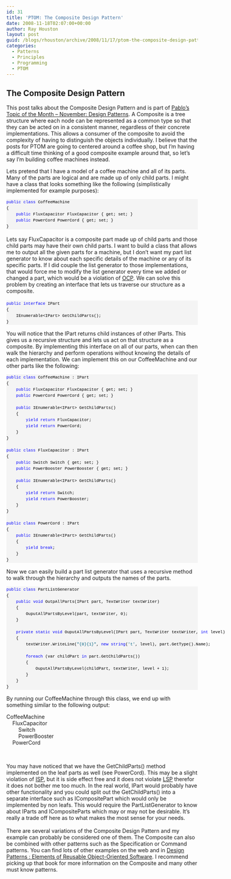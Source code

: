 ```yaml
---
id: 31
title: 'PTOM: The Composite Design Pattern'
date: 2008-11-18T02:07:00+00:00
author: Ray Houston
layout: post
guid: /blogs/rhouston/archive/2008/11/17/ptom-the-composite-design-pattern.aspx
categories:
  - Patterns
  - Principles
  - Programming
  - PTOM
---
```

## The Composite Design Pattern

This post talks about the Composite Design Pattern and is part of [Pablo&#8217;s Topic of the Month &#8211; November: Design Patterns](/blogs/rhouston/archive/2008/11/05/pablo-s-topic-of-the-month-november-design-patterns.aspx). A Composite is a tree structure where each node can be represented as a common type so that they can be acted on in a consistent manner, regardless of their concrete implementations. This allows a consumer of the composite to avoid the complexity of having to distinguish the objects individually. I believe that the posts for PTOM are going to centered around a coffee shop, but I&#8217;m having a difficult time thinking of a good composite example around that, so let&#8217;s say I&#8217;m building coffee machines instead.

Lets pretend that I have a model of a coffee machine and all of its parts. Many of the parts are logical and are made up of only child parts. I might have a class that looks something like the following (simplistically implemented for example purposes):

<div>
  <pre style="border-style: none;margin: 0em;padding: 0px;overflow: visible;font-size: 8pt;width: 100%;color: black;line-height: 12pt;font-family: consolas,'Courier New',courier,monospace;background-color: #f4f4f4"><span style="color: #0000ff">public</span> <span style="color: #0000ff">class</span> CoffeeMachine<br />{<br />    <span style="color: #0000ff">public</span> FluxCapacitor FluxCapacitor { get; set; }<br />    <span style="color: #0000ff">public</span> PowerCord PowerCord { get; set; }<br />}<br /></pre>
</div>

<div>
  &nbsp;
</div>

<div>
  Lets say FluxCapacitor is a composite part made up of child parts and those child parts may have their own child parts. I want to build a class that allows me to output all the given parts for a machine, but I don&#8217;t want my part list generator to know about each specific details of the machine or any of its specific parts. If I did couple the list generator to those implementations, that would force me to modify the list generator every time we added or changed a part, which would be a violation of <a href="/blogs/joe_ocampo/archive/2008/03/21/ptom-the-open-closed-principle.aspx">OCP</a>. We can solve this problem by creating an interface that lets us traverse our structure as a composite.
</div>

<div>
  &nbsp;
</div>

<div>
  <pre style="border-style: none;margin: 0em;padding: 0px;overflow: visible;font-size: 8pt;width: 100%;color: black;line-height: 12pt;font-family: consolas,'Courier New',courier,monospace;background-color: #f4f4f4"><span style="color: #0000ff">public</span> <span style="color: #0000ff">interface</span> IPart<br />{<br />    IEnumerable&lt;IPart&gt; GetChildParts();<br />}</pre>
</div>

You will notice that the IPart returns child instances of other IParts. This gives us a recursive structure and lets us act on that structure as a composite. By implementing this interface on all of our parts, when can then walk the hierarchy and perform operations without knowing the details of each implementation. We can implement this on our CoffeeMachine and our other parts like the following:

<div>
  <pre style="border-style: none;margin: 0em;padding: 0px;overflow: visible;font-size: 8pt;width: 100%;color: black;line-height: 12pt;font-family: consolas,'Courier New',courier,monospace;background-color: #f4f4f4"><span style="color: #0000ff">public</span> <span style="color: #0000ff">class</span> CoffeeMachine : IPart<br />{<br />    <span style="color: #0000ff">public</span> FluxCapacitor FluxCapacitor { get; set; }<br />    <span style="color: #0000ff">public</span> PowerCord PowerCord { get; set; }<br /><br />    <span style="color: #0000ff">public</span> IEnumerable&lt;IPart&gt; GetChildParts()<br />    {<br />        <span style="color: #0000ff">yield</span> <span style="color: #0000ff">return</span> FluxCapacitor;<br />        <span style="color: #0000ff">yield</span> <span style="color: #0000ff">return</span> PowerCord;<br />    }<br />}<br /><br /><span style="color: #0000ff">public</span> <span style="color: #0000ff">class</span> FluxCapacitor : IPart<br />{<br />    <span style="color: #0000ff">public</span> Switch Switch { get; set; }<br />    <span style="color: #0000ff">public</span> PowerBooster PowerBooster { get; set; }<br /><br />    <span style="color: #0000ff">public</span> IEnumerable&lt;IPart&gt; GetChildParts()<br />    {<br />        <span style="color: #0000ff">yield</span> <span style="color: #0000ff">return</span> Switch;<br />        <span style="color: #0000ff">yield</span> <span style="color: #0000ff">return</span> PowerBooster;<br />    } <br />}<br /><br /><span style="color: #0000ff">public</span> <span style="color: #0000ff">class</span> PowerCord : IPart<br />{<br />    <span style="color: #0000ff">public</span> IEnumerable&lt;IPart&gt; GetChildParts()<br />    {<br />        <span style="color: #0000ff">yield</span> <span style="color: #0000ff">break</span>;<br />    }        <br />}</pre>
</div>

Now we can easily build a part list generator that uses a recursive method to walk through the hierarchy and outputs the names of the parts.

<div>
  <pre style="border-style: none;margin: 0em;padding: 0px;overflow: visible;font-size: 8pt;width: 100%;color: black;line-height: 12pt;font-family: consolas,'Courier New',courier,monospace;background-color: #f4f4f4"><span style="color: #0000ff">public</span> <span style="color: #0000ff">class</span> PartListGenerator<br />{<br />    <span style="color: #0000ff">public</span> <span style="color: #0000ff">void</span> OutpAllParts(IPart part, TextWriter textWriter)<br />    {<br />        OuputAllPartsByLevel(part, textWriter, 0);    <br />    }<br /><br />    <span style="color: #0000ff">private</span> <span style="color: #0000ff">static</span> <span style="color: #0000ff">void</span> OuputAllPartsByLevel(IPart part, TextWriter textWriter, <span style="color: #0000ff">int</span> level)<br />    {<br />        textWriter.WriteLine(<span style="color: #006080">"{0}{1}"</span>, <span style="color: #0000ff">new</span> <span style="color: #0000ff">string</span>(<span style="color: #006080">'t'</span>, level), part.GetType().Name);<br /><br />        <span style="color: #0000ff">foreach</span> (var childPart <span style="color: #0000ff">in</span> part.GetChildParts())<br />        {<br />            OuputAllPartsByLevel(childPart, textWriter, level + 1);<br />        }<br />    }<br />}</pre>
</div>

By running our CoffeeMachine through this class, we end up with something similar to the following output:

CoffeeMachine  
&nbsp;&nbsp;&nbsp; FluxCapacitor  
&nbsp;&nbsp;&nbsp;&nbsp;&nbsp;&nbsp;&nbsp; Switch  
&nbsp;&nbsp;&nbsp;&nbsp;&nbsp;&nbsp;&nbsp; PowerBooster  
&nbsp;&nbsp;&nbsp; PowerCord 

&nbsp;

<div>
  You may have noticed that we have the GetChildParts() method implemented on the leaf parts as well (see PowerCord). This may be a slight violation of <a href="/blogs/rhouston/archive/2008/03/14/ptom-the-interface-segregation-principle.aspx">ISP</a>, but it is side effect free and it does not violate <a href="/blogs/chad_myers/archive/2008/03/09/ptom-the-liskov-substitution-principle.aspx">LSP</a> therefor it does not bother me too much. In the real world, IPart would probably have other functionality and you could split out the GetChildParts() into a separate interface such as ICompositePart which would only be implemented by non leafs. This would require the PartListGenerator to know about IParts and ICompositeParts which may or may not be desirable. It&#8217;s really a trade off here as to what makes the most sense for your needs.
</div>

<div>
  &nbsp;
</div>

<div>
  There are several variations of the Composite Design Pattern and my example can probably be considered one of them. The Composite can also be combined with other patterns such as the Specification or Command patterns. You can find lots of other examples on the web and in <a href="http://www.amazon.com/Design-Patterns-Object-Oriented-Addison-Wesley-Professional/dp/0201633612/ref=sr_11_1?ie=UTF8&qid=1207103933&sr=11-1">Design Patterns : Elements of Reusable Object-Oriented Software</a>. I recommend picking up that book for more information on the Composite and many other must know patterns.
</div>

<div>
  &nbsp;
</div>